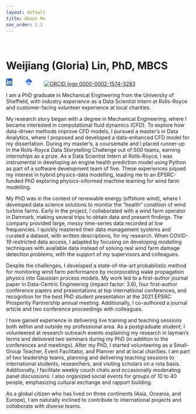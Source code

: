 ```yaml
---
layout: default
title: About Me
nav_order: 1.1
---
```

<br/>

# Weijiang (Gloria) Lin, PhD, MBCS

<a href="https://www.linkedin.com/in/weijiang-gloria-lin/"><img alt="LinkedIn logo" src="../../assets/images/LI-In-Bug.png" width="20" height="20" /></a>&emsp;&emsp;
<a href="https://scholar.google.com/citations?user=ZHg6eZIAAAAJ&hl=en"><img alt="Google Scholar logo" src="../../assets/images/Google_Scholar_logo.svg" width="20" height="20" /></a>&emsp;&emsp;
<a href="https://orcid.org/0000-0002-1574-3283">
<img alt="ORCID logo" src="https://info.orcid.org/wp-content/uploads/2019/11/orcid_16x16.png" width="16" height="16" />
0000-0002-1574-3283
</a>

I am a PhD graduate in Mechanical Engineering from the University of Sheffield, with industry experience as a Data Scientist Intern at Rolls-Royce and customer-facing volunteer experience at local charities. 

My research story began with a degree in Mechanical Engineering, where I became interested in computational fluid dynamics (CFD). To explore how data-driven methods improve CFD models, I pursued a master’s in Data Analytics, where I proposed and developed a data-enhanced CFD model for my dissertation. During my master’s, a coursemate and I placed runner-up in the Rolls-Royce Data Storytelling Challenge out of 500 teams, earning internships as a prize. As a Data Scientist Intern at Rolls-Royce, I was instrumental in developing an engine health prediction model using Python as part of a software development team of five. These experiences piqued my interest in hybrid physics-data modelling, leading me to an EPSRC-funded PhD exploring physics-informed machine learning for wind farm modelling. 

My PhD was in the context of renewable energy (offshore wind), where I developed data science solutions to monitor the “health” condition of wind turbine farms. Early in the project, I collaborated with a wind farm operator in Denmark, making several trips to obtain data and present findings. The company provided large, messy time-series data recorded at low frequencies. I quickly mastered their data management systems and curated a dataset, with written descriptions, for my research. When COVID-19 restricted data access, I adapted by focusing on developing modelling techniques with available data instead of solving real wind farm damage detection problems, with the support of my supervisors and colleagues. 

Despite the challenges, I developed a state-of-the-art probabilistic method for monitoring wind farm performance by incorporating wake propagation physics into Gaussian process models. My work led to a first-author journal paper in Data-Centric Engineering (impact factor: 3.6), four first-author conference papers and presentations at top international conferences, and recognition for the best PhD student presentation at the 2021 EPSRC Prosperity Partnership annual meeting. Additionally, I co-authored a journal article and two conference proceedings with colleagues. 

I have gained experience in delivering live training and teaching sessions both within and outside my professional area. As a postgraduate student, I volunteered at research outreach events explaining my research in layman’s terms and delivered two seminars during my PhD (in addition to the conferences and meetings). After my PhD, I started volunteering as a Small-Group Teacher, Event Facilitator, and Planner and at local charities. I am part of two leadership teams, planning and delivering teaching sessions to international students, researchers, and visiting scholars on a rota basis. Additionally, I facilitate weekly couch chats and occasionally moderating panel discussions. I also organized social events for groups of 10 to 40 people, emphasizing cultural exchange and rapport building. 

As a global citizen who has lived on three continents (Asia, Oceania, and Europe), I am naturally inclined to contribute to international projects and collaborate with diverse teams.
